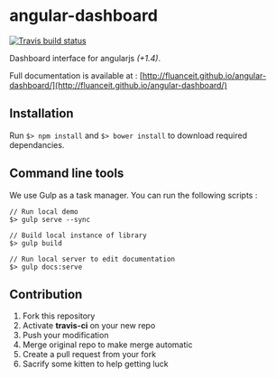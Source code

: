 # angular-dashboard

[![Travis build status](https://travis-ci.org/fluanceit/angular-dashboard.svg)](https://travis-ci.org/fluanceit/angular-dashboard)

Dashboard interface for angularjs *(+1.4)*.

Full documentation is available at : [http://fluanceit.github.io/angular-dashboard/](http://fluanceit.github.io/angular-dashboard/)

## Installation

Run `$> npm install` and `$> bower install` to download required dependancies.

## Command line tools

We use Gulp as a task manager. You can run the following scripts :

```
// Run local demo
$> gulp serve --sync

// Build local instance of library
$> gulp build

// Run local server to edit documentation
$> gulp docs:serve

```

## Contribution

1. Fork this repository
2. Activate **travis-ci** on your new repo
3. Push your modification
4. Merge original repo to make merge automatic
5. Create a pull request from your fork
6. Sacrify some kitten to help getting luck
